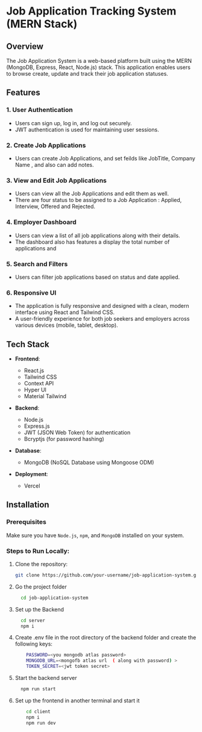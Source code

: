 # Job Application Tracking System (MERN Stack)

## Overview
The Job Application System is a web-based platform built using the MERN (MongoDB, Express, React, Node.js) stack. This application enables users to browse create, update and track their job application statuses.

## Features

### 1. **User Authentication**
   - Users can sign up, log in, and log out securely.
   - JWT authentication is used for maintaining user sessions.

### 2. **Create Job Applications**
   - Users can create Job Applications, and set feilds like JobTitle, Company Name , and also can add notes.


### 3. **View and Edit Job Applications**
   - Users can view all the Job Applications and edit them as well.
   - There are four status to be assigned to a Job Application : Applied, Interview, Offered and Rejected.

### 4. **Employer Dashboard**
   - Users can view a list of all job applications along with their details.
   - The dashboard also has features a display the total number of applications and 

### 5. **Search and Filters**
   - Users can filter job applications based on status and date applied.

### 6. **Responsive UI**
   - The application is fully responsive and designed with a clean, modern interface using React and Tailwind CSS.
   - A user-friendly experience for both job seekers and employers across various devices (mobile, tablet, desktop).


## Tech Stack

- **Frontend**: 
  - React.js
  - Tailwind CSS
  - Context API
  - Hyper UI
  - Material Tailwind
  
- **Backend**:
  - Node.js
  - Express.js
  - JWT (JSON Web Token) for authentication
  - Bcryptjs (for password hashing)

- **Database**: 
  - MongoDB (NoSQL Database using Mongoose ODM)

- **Deployment**: 
  - Vercel

## Installation

### Prerequisites
Make sure you have `Node.js`, `npm`, and `MongoDB` installed on your system.

### Steps to Run Locally:

1. Clone the repository:
   ```bash
   git clone https://github.com/your-username/job-application-system.git
   ```
   
2. Go the project folder
   ```bash
     cd job-application-system
   ```

3. Set up the Backend
   ```bash
     cd server
     npm i
   ```

4. Create .env file in the root directory of the backend folder and create the following keys:
     ```bash
         PASSWORD=<you mongodb atlas password>
         MONGODB_URL=<mongofb atlas url  ( along with password) >
         TOKEN_SECRET=<jwt token secret>
     ```
5. Start the backend server
     ```bash
       npm run start
     ```
6. Set up the frontend in another terminal and start it
   ```bash
       cd client
       npm i
       npm run dev
     ```
     
   
